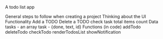 
A todo list app

General steps to follow when creating a project
Thinking about the UI
Functionality
Add a TODO
Delete a TODO
check task
total items count
Data
tasks - an array
task - {done, text, id}
Functions (in code)
addTodo
deleteTodo
checkTodo
renderTodosList
showNotification

